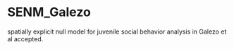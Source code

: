# SENM_Galezo
spatially explicit null model for juvenile social behavior analysis in Galezo et al accepted. 
